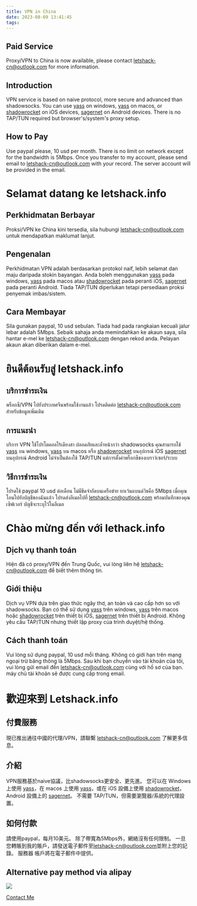 ```yaml
---
title: VPN in China
date: 2023-08-09 13:41:45
tags:
---
```


## Paid Service
Proxy/VPN to China is now available, please contact [letshack-cn@outlook.com][mail] for more information.

## Introduction
VPN service is based on naive protocol, more secure and advanced than shadowsocks.
You can use [yass] on windows, [yass][yass-mac] on macos, or [shadowrocket] on iOS devices,
[sagernet] on Android devices. There is no TAP/TUN required but browser's/system's proxy setup.

## How to Pay
Use paypal please, 10 usd per month. There is no limit on network except for the bandwidth is 5Mbps.
Once you transfer to my account, please send email to [letshack-cn@outlook.com][mail] with your record. The server
account will be provided in the email.

# Selamat datang ke letshack.info

## Perkhidmatan Berbayar
Proksi/VPN ke China kini tersedia, sila hubungi [letshack-cn@outlook.com][mail] untuk mendapatkan maklumat lanjut.

## Pengenalan
Perkhidmatan VPN adalah berdasarkan protokol naif, lebih selamat dan maju daripada stokin bayangan.
Anda boleh menggunakan [yass] pada windows, [yass][yass-mac] pada macos atau [shadowrocket] pada peranti iOS,
[sagernet] pada peranti Android. Tiada TAP/TUN diperlukan tetapi persediaan proksi penyemak imbas/sistem.

## Cara Membayar
Sila gunakan paypal, 10 usd sebulan. Tiada had pada rangkaian kecuali jalur lebar adalah 5Mbps.
Sebaik sahaja anda memindahkan ke akaun saya, sila hantar e-mel ke [letshack-cn@outlook.com][mail] dengan rekod anda. Pelayan
akaun akan diberikan dalam e-mel.

# ยินดีต้อนรับสู่ letshack.info

## บริการชำระเงิน
พร็อกซี/VPN ไปยังประเทศจีนพร้อมใช้งานแล้ว โปรดติดต่อ [letshack-cn@outlook.com][mail] สำหรับข้อมูลเพิ่มเติม

## การแนะนำ
บริการ VPN ใช้โปรโตคอลไร้เดียงสา ปลอดภัยและล้ำหน้ากว่า shadowsocks
คุณสามารถใช้ [yass] บน windows, [yass][yass-mac] บน macos หรือ [shadowrocket] บนอุปกรณ์ iOS
[sagernet] บนอุปกรณ์ Android ไม่จำเป็นต้องใช้ TAP/TUN แต่การตั้งค่าพร็อกซีของเบราว์เซอร์/ระบบ

## วิธีการชำระเงิน
โปรดใช้ paypal 10 usd ต่อเดือน ไม่มีขีดจำกัดบนเครือข่าย ยกเว้นแบนด์วิธคือ 5Mbps
เมื่อคุณโอนไปยังบัญชีของฉันแล้ว โปรดส่งอีเมลไปที่ [letshack-cn@outlook.com][mail] พร้อมบันทึกของคุณ เซิฟเวอร์
บัญชีจะระบุไว้ในอีเมล

# Chào mừng đến với lethack.info

## Dịch vụ thanh toán
Hiện đã có proxy/VPN đến Trung Quốc, vui lòng liên hệ [letshack-cn@outlook.com][mail] để biết thêm thông tin.

## Giới thiệu
Dịch vụ VPN dựa trên giao thức ngây thơ, an toàn và cao cấp hơn so với shadowsocks.
Bạn có thể sử dụng [yass] trên windows, [yass][yass-mac] trên macos hoặc [shadowrocket] trên thiết bị iOS,
[sagernet] trên thiết bị Android. Không yêu cầu TAP/TUN nhưng thiết lập proxy của trình duyệt/hệ thống.

## Cách thanh toán
Vui lòng sử dụng paypal, 10 usd mỗi tháng. Không có giới hạn trên mạng ngoại trừ băng thông là 5Mbps.
Sau khi bạn chuyển vào tài khoản của tôi, vui lòng gửi email đến [letshack-cn@outlook.com][mail] cùng với hồ sơ của bạn. máy chủ
tài khoản sẽ được cung cấp trong email.

# 歡迎來到 Letshack.info

## 付費服務
現已推出通往中國的代理/VPN，請聯繫 [letshack-cn@outlook.com][mail] 了解更多信息。

## 介紹
VPN服務基於naive協議，比shadowsocks更安全、更先進。
您可以在 Windows 上使用 [yass]，在 macos 上使用 [yass][yass-mac]，或在 iOS 設備上使用 [shadowrocket]，
Android 設備上的 [sagernet]。 不需要 TAP/TUN，但需要瀏覽器/系統的代理設置。

## 如何付款
請使用paypal，每月10美元。 除了帶寬為5Mbps外，網絡沒有任何限制。
一旦您轉賬到我的賬戶，請發送電子郵件至[letshack-cn@outlook.com][mail]並附上您的記錄。 服務器
帳戶將在電子郵件中提供。

## Alternative pay method via alipay
![](/images/1690702063695.jpg)

[Contact Me][mail2]

[mail]: mailto:letshack-cn@outlook.com
[mail2]: mailto:letshack-hk@outlook.com
[yass]: https://github.com/Chilledheart/yass/releases/download/1.3.10/yass-win-release-x86-static-1.3.10-installer.exe
[yass-mac]: https://github.com/Chilledheart/yass/releases/download/1.3.10/yass-macos-release-universal-1.3.10.dmg
[shadowrocket]: https://apps.apple.com/ca/app/shadowrocket/id932747118
[sagernet]: https://github.com/SagerNet/SagerNet/releases
